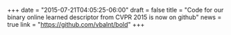 +++
date = "2015-07-21T04:05:25-06:00"
draft = false
title = "Code for our binary online learned descriptor from CVPR 2015 is now on github"
news = true
link = "https://github.com/vbalnt/bold"
+++